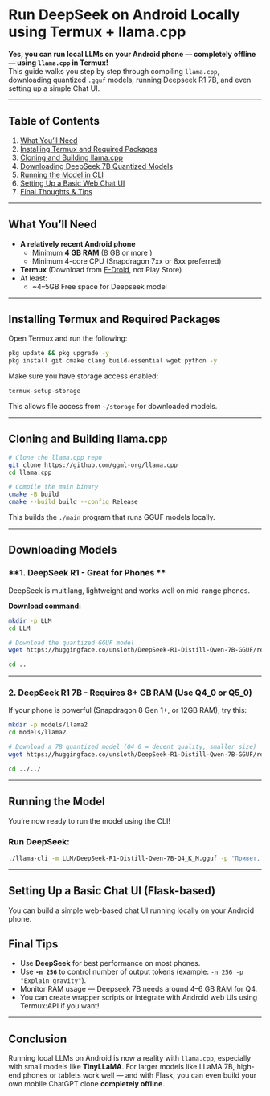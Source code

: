# Run DeepSeek on Android Locally using Termux + llama.cpp 

**Yes, you can run local LLMs on your Android phone — completely offline — using `llama.cpp` in Termux!**  
This guide walks you step by step through compiling `llama.cpp`, downloading quantized `.gguf` models, running Deepseek R1 7B, and even setting up a simple Chat UI.

---

## **Table of Contents**
1. [What You’ll Need](#what-youll-need)
2. [Installing Termux and Required Packages](#installing-termux-and-required-packages)
3. [Cloning and Building llama.cpp](#cloning-and-building-llamacpp)
4. [Downloading DeepSeek 7B Quantized Models](#downloading-models)
5. [Running the Model in CLI](#running-the-model)
6. [Setting Up a Basic Web Chat UI](#setting-up-a-basic-chat-ui)
7. [Final Thoughts & Tips](#final-tips)

---

## **What You’ll Need**

- **A relatively recent Android phone**
  - Minimum **4 GB RAM** (8 GB or more )
  - Minimum 4-core CPU (Snapdragon 7xx or 8xx preferred)
- **Termux** (Download from [F-Droid](https://f-droid.org/en/packages/com.termux/), not Play Store)
- At least:
  - ~4–5GB Free space for Deepseek model

---

## **Installing Termux and Required Packages**

Open Termux and run the following:

```bash
pkg update && pkg upgrade -y
pkg install git cmake clang build-essential wget python -y
```

Make sure you have storage access enabled:
```bash
termux-setup-storage
```

This allows file access from `~/storage` for downloaded models.

---

## **Cloning and Building llama.cpp**

```bash
# Clone the llama.cpp repo
git clone https://github.com/ggml-org/llama.cpp
cd llama.cpp

# Compile the main binary
cmake -B build
cmake --build build --config Release
```

This builds the `./main` program that runs GGUF models locally.

---

## **Downloading Models**

### **1. DeepSeek R1 - Great for Phones **

DeepSeek is multilang, lightweight and works well on mid-range phones.

**Download command:**

```bash
mkdir -p LLM
cd LLM

# Download the quantized GGUF model
wget https://huggingface.co/unsloth/DeepSeek-R1-Distill-Qwen-7B-GGUF/resolve/main/DeepSeek-R1-Distill-Qwen-7B-Q4_K_M.gguf

cd ..
```

---

### **2. DeepSeek R1 7B - Requires 8+ GB RAM (Use Q4_0 or Q5_0)**

If your phone is powerful (Snapdragon 8 Gen 1+, or 12GB RAM), try this:

```bash
mkdir -p models/llama2
cd models/llama2

# Download a 7B quantized model (Q4_0 = decent quality, smaller size)
wget https://huggingface.co/unsloth/DeepSeek-R1-Distill-Qwen-7B-GGUF/resolve/main/DeepSeek-R1-Distill-Qwen-7B-Q4_K_M.gguf

cd ../../
```

---

## **Running the Model**

You’re now ready to run the model using the CLI!

### **Run DeepSeek:**

```bash
./llama-cli -m LLM/DeepSeek-R1-Distill-Qwen-7B-Q4_K_M.gguf -p "Привет, как дела?"
```

---

## **Setting Up a Basic Chat UI (Flask-based)**

You can build a simple web-based chat UI running locally on your Android phone.

## **Final Tips**

- Use **DeepSeek** for best performance on most phones.
- Use **`-n 256`** to control number of output tokens (example: `-n 256 -p "Explain gravity"`).
- Monitor RAM usage — Deepseek 7B needs around 4–6 GB RAM for Q4.
- You can create wrapper scripts or integrate with Android web UIs using Termux:API if you want!

---

## **Conclusion**

Running local LLMs on Android is now a reality with `llama.cpp`, especially with small models like **TinyLLaMA**. For larger models like LLaMA 7B, high-end phones or tablets work well — and with Flask, you can even build your own mobile ChatGPT clone **completely offline**.

